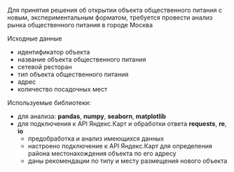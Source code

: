 Для принятия решения об открытии объекта общественного питания с новым, экспериментальным форматом, требуется провести анализ рынка общественного питания в городе Москва

Исходные данные
+ идентификатор объекта
+ название объекта общественного питания
+ сетевой ресторан
+ тип объекта общественного питания
+ адрес
+ количество посадочных мест

Используемые библиотеки:
+ для анализа: **pandas**, **numpy**, **seaborn**, **matplotlib**
+ для подключения к API Яндекс.Карт и обработки ответа **requests**, **re**, **io**
  + предобработка и анализ имеющихся данных
  + настроено подключение к API Яндекс.Карт для определения района местонахождения объекта по его адресу
  + даны рекомендации по типу и месту размещения нового объекта
